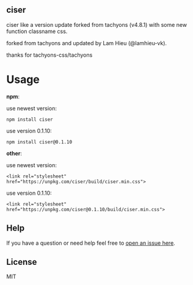 ## ciser

ciser like a version update forked from tachyons (v4.8.1) with some new function classname css.

forked from tachyons and updated by Lam Hieu (@lamhieu-vk).

thanks for tachyons-css/tachyons

# Usage

**npm**:

use newest version:

`npm install ciser`

use version 0.1.10:

`npm install ciser@0.1.10`

**other**:

use newest version:

`<link rel="stylesheet" href="https://unpkg.com/ciser/build/ciser.min.css">`

use version 0.1.10:

`<link rel="stylesheet" href="https://unpkg.com/ciser@0.1.10/build/ciser.min.css">`

## Help

If you have a question or need help feel free to [open an issue here](https://github.com/lamhieu-vk/ciser/issues/new).

## License

MIT
